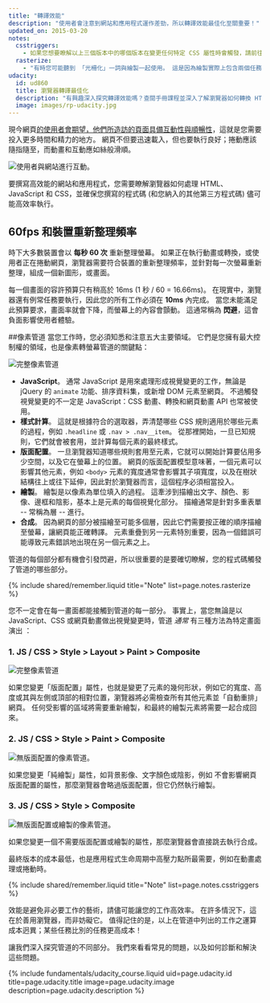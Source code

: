 ```yaml
---
title: "轉譯效能"
description: "使用者會注意到網站和應用程式運作差勁，所以轉譯效能最佳化至關重要！"
updated_on: 2015-03-20
notes:
  csstriggers:
    - 如果您想要瞭解以上三個版本中的哪個版本在變更任何特定 CSS 屬性時會觸發，請前往 <a href="http://csstriggers.com">CSS 觸發器</a>。 如果您想快速取得高效能動畫，請閱讀關於<a href="stick-to-compositor-only-properties-and-manage-layer-count">變更僅限撰寫器屬性</a>的一節。
  rasterize:
    - "有時您可能聽到 「光柵化」一詞與繪製一起使用。 這是因為繪製實際上包含兩個任務：1) 建立繪製呼叫清單，和 2) 填入像素。 後者稱為 「光柵化」，所以每當您檢視 DevTools 中的繪製記錄時，都應該將之視為包含光柵化的工作。 (在某些架構中，建立繪製呼叫與光柵化的清單是以不同執行緒完成，但那並非在開發人員控制之下。"
udacity:
  id: ud860
  title: 瀏覽器轉譯最佳化
  description: "有興趣深入探究轉譯效能嗎？查閱手冊課程並深入了解瀏覽器如何轉換 HTML、CSS 和 JavaScript 為螢幕上的像素、如何使用 DevTools 來測量效能，以及如何最佳化您網頁的轉譯。"
  image: images/rp-udacity.jpg
---
```

<p class="intro">
  現今網頁<a href=\"http://paul.kinlan.me/what-news-readers-want/\">的使用者會期望，他們所造訪的頁面具備互動性與順暢性</a>，這就是您需要投入更多時間和精力的地方。 網頁不但要迅速載入，但也要執行良好；捲動應該隨指隨至，而動畫和互動應如絲般滑順。
</p>

<img src="images/intro/response.jpg" class="center" alt="使用者與網站進行互動。">

要撰寫高效能的網站和應用程式，您需要瞭解瀏覽器如何處理 HTML、JavaScript 和 CSS，並確保您撰寫的程式碼 (和您納入的其他第三方程式碼) 儘可能高效率執行。

## 60fps 和裝置重新整理頻率

時下大多數裝置會以 **每秒 60 次** 重新整理螢幕。 如果正在執行動畫或轉換，或使用者正在捲動網頁，瀏覽器需要符合裝置的重新整理頻率，並針對每一次螢幕重新整理，組成一個新圖形，或畫面。

每一個畫面的容許預算只有稍高於 16ms (1 秒 / 60 = 16.66ms)。 在現實中，瀏覽器還有例常任務要執行，因此您的所有工作必須在 **10ms** 內完成。 當您未能滿足此預算要求，畫面率就會下降，而螢幕上的內容會顫動。 這通常稱為 **閃避**，這會負面影響使用者體驗。

##像素管道
當您工作時，您必須知悉和注意五大主要領域。 它們是您擁有最大控制權的領域，也是像素轉螢幕管道的關鍵點：

<img src="images/intro/frame-full.jpg" class="center" alt="完整像素管道">

* **JavaScript**。 通常 JavaScript 是用來處理形成視覺變更的工作，無論是 jQuery 的 `animate` 功能、排序資料集，或新增 DOM 元素至網頁。 不過觸發視覺變更的不一定是 JavaScript：CSS 動畫、轉換和網頁動畫 API 也常被使用。
* **樣式計算**。 這就是根據符合的選取器，弄清楚哪些 CSS 規則適用於哪些元素的過程，例如 `.headline` 或 `.nav > .nav__item`。 從那裡開始，一旦已知規則，它們就會被套用，並計算每個元素的最終樣式。
* **版面配置**。 一旦瀏覽器知道哪些規則套用至元素，它就可以開始計算要佔用多少空間，以及它在螢幕上的位置。 網頁的版面配置模型意味著，一個元素可以影響其他元素，例如 `<body>` 元素的寬度通常會影響其子項寬度，以及在樹狀結構往上或往下延伸，因此對於瀏覽器而言，這個程序必須相當投入。
* **繪製**。 繪製是以像素為單位填入的過程。 這牽涉到描繪出文字、顏色、影像、邊框和陰影，基本上是元素的每個視覺化部分。 描繪通常是針對多重表單 -- 常稱為層 -- 進行。
* **合成**。 因為網頁的部分被描繪至可能多個層，因此它們需要按正確的順序描繪至螢幕，讓網頁能正確轉譯。 元素重疊到另一元素特別重要，因為一個錯誤可能導致元素錯誤地出現在另一個元素之上。

管道的每個部分都有機會引發閃避，所以很重要的是要確切瞭解，您的程式碼觸發了管道的哪些部分。

{% include shared/remember.liquid title="Note" list=page.notes.rasterize %}

您不一定會在每一畫面都能接觸到管道的每一部分。 事實上，當您無論是以 JavaScript、CSS 或網頁動畫做出視覺變更時，管道 _通常_ 有三種方法為特定畫面演出 ：

### 1. JS / CSS > Style > Layout > Paint > Composite

<img src="images/intro/frame-full.jpg" class="center" alt="完整像素管道">

如果您變更「版面配置」屬性，也就是變更了元素的幾何形狀，例如它的寬度、高度或其與左側或頂部的相對位置，瀏覽器將必需檢查所有其他元素並「自動重排」網頁。 任何受影響的區域將需要重新繪製，和最終的繪製元素將需要一起合成回來。

### 2. JS / CSS > Style > Paint > Composite

<img src="images/intro/frame-no-layout.jpg" class="center" alt="無版面配置的像素管道。">

如果您變更「純繪製」屬性，如背景影像、文字顏色或陰影，例如 不會影響網頁版面配置的屬性，那麼瀏覽器會略過版面配置，但它仍然執行繪製。

### 3. JS / CSS > Style > Composite

<img src="images/intro/frame-no-layout-paint.jpg" class="center" alt="無版面配置或繪製的像素管道。">

如果您變更一個不需要版面配置或繪製的屬性，那麼瀏覽器會直接跳去執行合成。

最終版本的成本最低，也是應用程式生命周期中高壓力點所最需要，例如在動畫處理或捲動時。

{% include shared/remember.liquid title="Note" list=page.notes.csstriggers %}

效能是避免非必要工作的藝術，請儘可能讓您的工作高效率。 在許多情況下，這在於善用瀏覽器，而非妨礙它。 值得記住的是，以上在管道中列出的工作之運算成本迥異；某些任務比別的任務更高成本！

讓我們深入探究管道的不同部分。 我們來看看常見的問題，以及如何診斷和解決這些問題。

{% include fundamentals/udacity_course.liquid uid=page.udacity.id title=page.udacity.title image=page.udacity.image description=page.udacity.description %}

